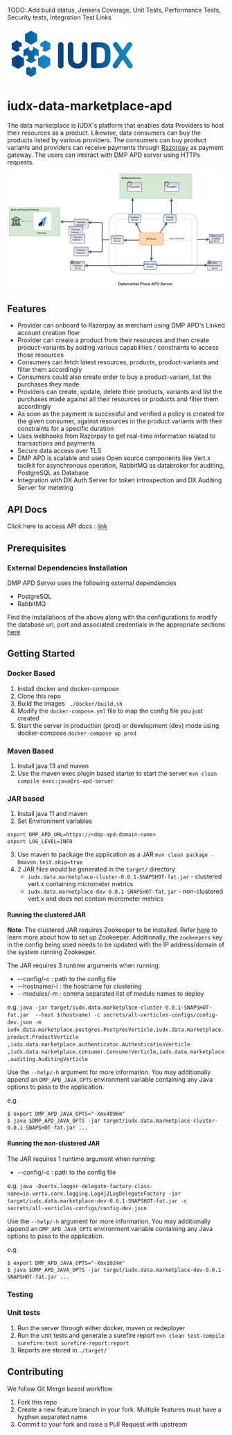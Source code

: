 TODO: Add build status, Jenkins Coverage, Unit Tests, Performance Tests, Security tests, Integration Test Links


![IUDX](./docs/iudx.png)
# iudx-data-marketplace-apd
The data marketplace is IUDX's platform that enables data Providers to host their resources as a product. Likewise, data consumers can buy the products listed by various providers.
The consumers can buy product variants and providers can receive payments through [Razorpay](https://razorpay.com/docs/) as payment gateway. 
The users can interact with DMP APD server using HTTPs requests.

<p align="center">
<img src="./docs/img.png">
</p>



## Features
- Provider can onboard to Razorpay as merchant using DMP APD's Linked account creation flow
- Provider can create a product from their resources and then create product-variants by adding various capabilities / constraints to access those resources
- Consumers can fetch latest resources, products, product-variants and filter them accordingly
- Consumers could also create order to buy a product-variant, list the purchases they made
- Providers can create, update, delete their products, variants and list the purchases made against all their resources or products and filter them accordingly
- As soon as the payment is successful and verified a policy is created for the given consumer, against resources in the product variants with their constraints for a specific duration
- Uses webhooks from Razorpay to get real-time information related to transactions and payments
- Secure data access over TLS
- DMP APD is scalable and uses Open source components like Vert.x toolkit for asynchronous operation, RabbitMQ as databroker for auditing, PostgreSQL as Database
- Integration with DX Auth Server for token introspection and DX Auditing Server for metering


## API Docs
Click here to access API docs : [link](https://dmp-apd.iudx.io/)


## Prerequisites
### External Dependencies Installation

DMP APD Server uses the following external dependencies
- PostgreSQL
- RabbitMQ

Find the installations of the above along with the configurations to modify the database url, port and associated credentials in the appropriate sections
[here](SETUP.md)

## Getting Started

### Docker Based
1. Install docker and docker-compose
2. Clone this repo
3. Build the images
   ` ./docker/build.sh`
4. Modify the `docker-compose.yml` file to map the config file you just created
5. Start the server in production (prod) or development (dev) mode using docker-compose
   ` docker-compose up prod `

### Maven Based
1. Install java 13 and maven
2. Use the maven exec plugin based starter to start the server
   `mvn clean compile exec:java@rs-apd-server`

### JAR based
1. Install java 11 and maven
2. Set Environment variables
```
export DMP_APD_URL=https://<dmp-apd-domain-name>
export LOG_LEVEL=INFO
```
3. Use maven to package the application as a JAR
   `mvn clean package -Dmaven.test.skip=true`
4. 2 JAR files would be generated in the `target/` directory
    - `iudx.data.marketplace-cluster-0.0.1-SNAPSHOT-fat.jar` - clustered vert.x containing micrometer metrics
    - `iudx.data.marketplace-dev-0.0.1-SNAPSHOT-fat.jar` - non-clustered vert.x and does not contain micrometer metrics

#### Running the clustered JAR

**Note**: The clustered JAR requires Zookeeper to be installed. Refer [here](https://zookeeper.apache.org/doc/r3.3.3/zookeeperStarted.html) to learn more about how to set up Zookeeper. Additionally, the `zookeepers` key in the config being used needs to be updated with the IP address/domain of the system running Zookeeper.

The JAR requires 3 runtime arguments when running:

* --config/-c : path to the config file
* --hostname/-i : the hostname for clustering
* --modules/-m : comma separated list of module names to deploy

e.g. `java -jar target/iudx.data.marketplace-cluster-0.0.1-SNAPSHOT-fat.jar  --host $(hostname) -c secrets/all-verticles-configs/config-dev.json -m iudx.data.marketplace.postgres.PostgresVerticle,iudx.data.marketplace.product.ProductVerticle
,iudx.data.marketplace.authenticator.AuthenticationVerticle ,iudx.data.marketplace.consumer.ConsumerVerticle,iudx.data.marketplace.auditing.AuditingVerticle`

Use the `--help/-h` argument for more information. You may additionally append an `DMP_APD_JAVA_OPTS` environment variable containing any Java options to pass to the application.

e.g.
```
$ export DMP_APD_JAVA_OPTS="-Xmx4096m"
$ java $DMP_APD_JAVA_OPTS -jar target/iudx.data.marketplace-cluster-0.0.1-SNAPSHOT-fat.jar ...
```

#### Running the non-clustered JAR
The JAR requires 1 runtime argument when running:

* --config/-c : path to the config file

e.g. `java -Dvertx.logger-delegate-factory-class-name=io.vertx.core.logging.Log4j2LogDelegateFactory -jar target/iudx.data.marketplace-dev-0.0.1-SNAPSHOT-fat.jar -c secrets/all-verticles-configs/config-dev.json`

Use the `--help/-h` argument for more information. You may additionally append an `DMP_APD_JAVA_OPTS` environment variable containing any Java options to pass to the application.

e.g.
```
$ export DMP_APD_JAVA_OPTS="-Xmx1024m"
$ java $DMP_APD_JAVA_OPTS -jar target/iudx.data.marketplace-dev-0.0.1-SNAPSHOT-fat.jar ...
```
### Testing

### Unit tests
1. Run the server through either docker, maven or redeployer
2. Run the unit tests and generate a surefire report
   `mvn clean test-compile surefire:test surefire-report:report`
3. Reports are stored in `./target/`

## Contributing
We follow Git Merge based workflow
1. Fork this repo
2. Create a new feature branch in your fork. Multiple features must have a hyphen separated name
3. Commit to your fork and raise a Pull Request with upstream


